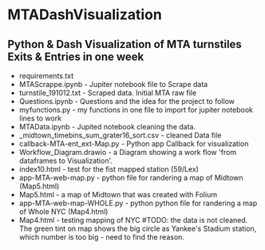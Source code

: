 # MTADashVisualization

Python &amp; Dash Visualization of MTA turnstiles Exits &amp; Entries in one week
-------

- requirements.txt
- MTAScrappe.ipynb - Jupiter notebook file to Scrape data
- turnstile_191012.txt - Scraped data. Initial MTA raw file
- Questions.ipynb - Questions and the idea for the project to follow
- myfunctions.py - my functions in one file to import for jupiter notebook lines to work 
- MTAData.ipynb - Jupited notebook cleaning the data. 
- _midtown_timebins_sum_grater16_sort.csv - cleaned Data file
- callback-MTA-ent_ext-Map.py - Python app Callback for visualization
- Workflow_Diagram.drawio - a Diagram showing a work flow 'from dataframes to Visualization'.
- index10.html - test for the fist mapped station (59/Lex)
- app-MTA-web-map.py - python file for randering a map of Midtown (Map5.html)
- Map5.html - a map of Midtown that was created with Folium 
- app-MTA-web-map-WHOLE.py - python python file for randering a map of Whole NYC (Map4.html)
- Map4.html - testing mapping of NYC #TODO: the data is not cleaned. The green tint on map shows the big circle as Yankee's Stadium station, which number is too big - need to find the reason.
